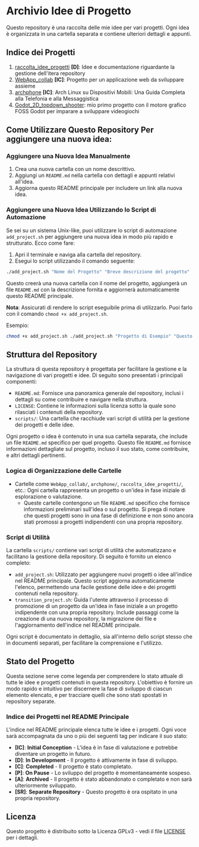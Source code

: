 # Archivio Idee di Progetto
Questo repository è una raccolta delle mie idee per vari progetti. Ogni idea è organizzata in una cartella separata e contiene ulteriori dettagli e appunti.

## Indice dei Progetti
1. [raccolta_idee_progetti](./raccolta_idee_progetti/README.md) **[D]**: Idee e documentazione riguardante la gestione dell'itera repository
2. [WebApp_collab](./WebApp_collab/README.md) **[IC]**: Progetto per un applicazione web da sviluppare assieme
3. [archphone](./archphone/README.md) **[IC]**: Arch Linux su Dispositivi Mobili: Una Guida Completa alla Telefonia e alla Messaggistica
4. [Godot_2D_topdown_shooter](./Godot_2D_topdown_shooter/README.md): mio primo progetto con il motore grafico FOSS Godot per imparare a sviluppare videogiochi
<!-- PROJECTS_LIST -->

## Come Utilizzare Questo Repository Per aggiungere una nuova idea:
### Aggiungere una Nuova Idea Manualmente
1. Crea una nuova cartella con un nome descrittivo.
2. Aggiungi un `README.md` nella cartella con dettagli e appunti relativi all'idea.
3. Aggiorna questo README principale per includere un link alla nuova idea.

### Aggiungere una Nuova Idea Utilizzando lo Script di Automazione
Se sei su un sistema Unix-like, puoi utilizzare lo script di automazione `add_project.sh` per aggiungere una nuova idea in modo più rapido e strutturato. Ecco come fare:
1. Apri il terminale e naviga alla cartella del repository.
2. Esegui lo script utilizzando il comando seguente:
```bash
./add_project.sh "Nome del Progetto" "Breve descrizione del progetto"
``` 

Questo creerà una nuova cartella con il nome del progetto, aggiungerà un file `README.md` con la descrizione fornita e aggiornerà automaticamente questo README principale.

**Nota**: Assicurati di rendere lo script eseguibile prima di utilizzarlo. Puoi farlo con il comando `chmod +x add_project.sh`. 

Esempio:
```bash
chmod +x add_project.sh ./add_project.sh "Progetto di Esempio" "Questo è un progetto di esempio."
```

## Struttura del Repository

La struttura di questa repository è progettata per facilitare la gestione e la navigazione di vari progetti e idee. Di seguito sono presentati i principali componenti:

- `README.md`: Fornisce una panoramica generale del repository, inclusi i dettagli su come contribuire e navigare nella struttura.
- `LICENSE`: Contiene le informazioni sulla licenza sotto la quale sono rilasciati i contenuti della repository.
- `scripts/`: Una cartella che racchiude vari script di utilità per la gestione dei progetti e delle idee.
  
Ogni progetto o idea è contenuto in una sua cartella separata, che include un file `README.md` specifico per quel progetto. Questo file `README.md` fornisce informazioni dettagliate sul progetto, incluso il suo stato, come contribuire, e altri dettagli pertinenti.

### Logica di Organizzazione delle Cartelle

- Cartelle come `WebApp_collab/`, `archphone/`, `raccolta_idee_progetti/`, etc.: Ogni cartella rappresenta un progetto o un'idea in fase iniziale di esplorazione o valutazione.
  - Queste cartelle contengono un file `README.md` specifico che fornisce informazioni preliminari sull'idea o sul progetto. Si prega di notare che questi progetti sono in una fase di definizione e non sono ancora stati promossi a progetti indipendenti con una propria repository.

### Script di Utilità

La cartella `scripts/` contiene vari script di utilità che automatizzano e facilitano la gestione della repository. Di seguito è fornito un elenco completo:

- `add_project.sh`: Utilizzato per aggiungere nuovi progetti o idee all'indice nel README principale. Questo script aggiorna automaticamente l'elenco, permettendo una facile gestione delle idee e dei progetti contenuti nella repository.
- `transition_project.sh`: Guida l'utente attraverso il processo di promozione di un progetto da un'idea in fase iniziale a un progetto indipendente con una propria repository. Include passaggi come la creazione di una nuova repository, la migrazione dei file e l'aggiornamento dell'indice nel README principale.

Ogni script è documentato in dettaglio, sia all'interno dello script stesso che in documenti separati, per facilitare la comprensione e l'utilizzo.

## Stato del Progetto

Questa sezione serve come legenda per comprendere lo stato attuale di tutte le idee e progetti contenuti in questa repository. L'obiettivo è fornire un modo rapido e intuitivo per discernere la fase di sviluppo di ciascun elemento elencato, e per tracciare quelli che sono stati spostati in repository separate.

### Indice dei Progetti nel README Principale

L'indice nel README principale elenca tutte le idee e i progetti. Ogni voce sarà accompagnata da uno o più dei seguenti tag per indicare il suo stato:

- **[IC]**: **Initial Conception** - L'idea è in fase di valutazione e potrebbe diventare un progetto in futuro.
- **[D]**: **In Development** - Il progetto è attivamente in fase di sviluppo.
- **[C]**: **Completed** - Il progetto è stato completato.
- **[P]**: **On Pause** - Lo sviluppo del progetto è momentaneamente sospeso.
- **[A]**: **Archived** - Il progetto è stato abbandonato o completato e non sarà ulteriormente sviluppato.
- **[SR]**: **Separate Repository** - Questo progetto è ora ospitato in una propria repository.

## Licenza
Questo progetto è distribuito sotto la Licenza GPLv3 - vedi il file [LICENSE](LICENSE) per i dettagli.
